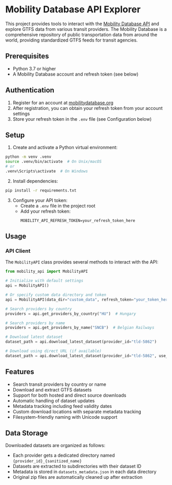 # Mobility Database API Explorer

This project provides tools to interact with the [Mobility Database API](https://mobilitydatabase.org) and explore GTFS data from various transit providers. The Mobility Database is a comprehensive repository of public transportation data from around the world, providing standardized GTFS feeds for transit agencies.

## Prerequisites

- Python 3.7 or higher
- A Mobility Database account and refresh token (see below)

## Authentication

1. Register for an account at [mobilitydatabase.org](https://mobilitydatabase.org)
2. After registration, you can obtain your refresh token from your account settings
3. Store your refresh token in the `.env` file (see Configuration below)

## Setup

1. Create and activate a Python virtual environment:
```bash
python -m venv .venv
source .venv/bin/activate  # On Unix/macOS
# or
.venv\Scripts\activate  # On Windows
```

2. Install dependencies:
```bash
pip install -r requirements.txt
```

3. Configure your API token:
   - Create a `.env` file in the project root
   - Add your refresh token:
     ```
     MOBILITY_API_REFRESH_TOKEN=your_refresh_token_here
     ```

## Usage

### API Client

The `MobilityAPI` class provides several methods to interact with the API:

```python
from mobility_api import MobilityAPI

# Initialize with default settings
api = MobilityAPI()

# Or specify custom data directory and token
api = MobilityAPI(data_dir="custom_data", refresh_token="your_token_here")

# Search providers by country
providers = api.get_providers_by_country("HU")  # Hungary

# Search providers by name
providers = api.get_providers_by_name("SNCB")  # Belgian Railways

# Download latest dataset
dataset_path = api.download_latest_dataset(provider_id="tld-5862")

# Download using direct URL (if available)
dataset_path = api.download_latest_dataset(provider_id="tld-5862", use_direct_source=True)
```



## Features

- Search transit providers by country or name
- Download and extract GTFS datasets
- Support for both hosted and direct source downloads
- Automatic handling of dataset updates
- Metadata tracking including feed validity dates
- Custom download locations with separate metadata tracking
- Filesystem-friendly naming with Unicode support

## Data Storage

Downloaded datasets are organized as follows:
- Each provider gets a dedicated directory named `{provider_id}_{sanitized_name}`
- Datasets are extracted to subdirectories with their dataset ID
- Metadata is stored in `datasets_metadata.json` in each data directory
- Original zip files are automatically cleaned up after extraction


